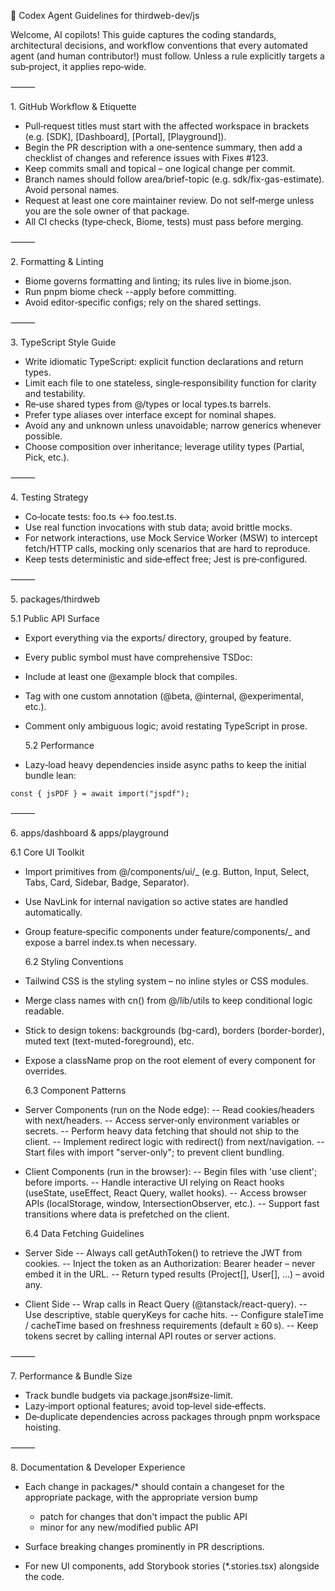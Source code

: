 🤖 Codex Agent Guidelines for thirdweb-dev/js

Welcome, AI copilots! This guide captures the coding standards, architectural decisions, and workflow conventions that every automated agent (and human contributor!) must follow. Unless a rule explicitly targets a sub‑project, it applies repo‑wide.

⸻

1. GitHub Workflow & Etiquette

- Pull‑request titles must start with the affected workspace in brackets (e.g. [SDK], [Dashboard], [Portal], [Playground]).
- Begin the PR description with a one‑sentence summary, then add a checklist of changes and reference issues with Fixes #123.
- Keep commits small and topical – one logical change per commit.
- Branch names should follow area/brief-topic (e.g. sdk/fix-gas-estimate). Avoid personal names.
- Request at least one core maintainer review. Do not self‑merge unless you are the sole owner of that package.
- All CI checks (type‑check, Biome, tests) must pass before merging.

⸻

2. Formatting & Linting

- Biome governs formatting and linting; its rules live in biome.json.
- Run pnpm biome check --apply before committing.
- Avoid editor‑specific configs; rely on the shared settings.

⸻

3. TypeScript Style Guide

- Write idiomatic TypeScript: explicit function declarations and return types.
- Limit each file to one stateless, single‑responsibility function for clarity and testability.
- Re‑use shared types from @/types or local types.ts barrels.
- Prefer type aliases over interface except for nominal shapes.
- Avoid any and unknown unless unavoidable; narrow generics whenever possible.
- Choose composition over inheritance; leverage utility types (Partial, Pick, etc.).

⸻

4. Testing Strategy

- Co‑locate tests: foo.ts ↔ foo.test.ts.
- Use real function invocations with stub data; avoid brittle mocks.
- For network interactions, use Mock Service Worker (MSW) to intercept fetch/HTTP calls, mocking only scenarios that are hard to reproduce.
- Keep tests deterministic and side‑effect free; Jest is pre‑configured.

⸻

5. packages/thirdweb

5.1 Public API Surface

- Export everything via the exports/ directory, grouped by feature.
- Every public symbol must have comprehensive TSDoc:
- Include at least one @example block that compiles.
- Tag with one custom annotation (@beta, @internal, @experimental, etc.).
- Comment only ambiguous logic; avoid restating TypeScript in prose.

  5.2 Performance

- Lazy‑load heavy dependencies inside async paths to keep the initial bundle lean:

`const { jsPDF } = await import("jspdf");`

⸻

6. apps/dashboard & apps/playground

6.1 Core UI Toolkit

- Import primitives from @/components/ui/\_ (e.g. Button, Input, Select, Tabs, Card, Sidebar, Badge, Separator).
- Use NavLink for internal navigation so active states are handled automatically.
- Group feature‑specific components under feature/components/\_ and expose a barrel index.ts when necessary.

  6.2 Styling Conventions

- Tailwind CSS is the styling system – no inline styles or CSS modules.
- Merge class names with cn() from @/lib/utils to keep conditional logic readable.
- Stick to design tokens: backgrounds (bg-card), borders (border-border), muted text (text-muted-foreground), etc.
- Expose a className prop on the root element of every component for overrides.

  6.3 Component Patterns

- Server Components (run on the Node edge):
  -- Read cookies/headers with next/headers.
  -- Access server‑only environment variables or secrets.
  -- Perform heavy data fetching that should not ship to the client.
  -- Implement redirect logic with redirect() from next/navigation.
  -- Start files with import "server-only"; to prevent client bundling.
- Client Components (run in the browser):
  -- Begin files with 'use client'; before imports.
  -- Handle interactive UI relying on React hooks (useState, useEffect, React Query, wallet hooks).
  -- Access browser APIs (localStorage, window, IntersectionObserver, etc.).
  -- Support fast transitions where data is prefetched on the client.

  6.4 Data Fetching Guidelines

- Server Side
  -- Always call getAuthToken() to retrieve the JWT from cookies.
  -- Inject the token as an Authorization: Bearer header – never embed it in the URL.
  -- Return typed results (Project[], User[], …) – avoid any.
- Client Side
  -- Wrap calls in React Query (@tanstack/react-query).
  -- Use descriptive, stable queryKeys for cache hits.
  -- Configure staleTime / cacheTime based on freshness requirements (default ≥ 60 s).
  -- Keep tokens secret by calling internal API routes or server actions.

⸻

7. Performance & Bundle Size

- Track bundle budgets via package.json#size-limit.
- Lazy‑import optional features; avoid top‑level side‑effects.
- De‑duplicate dependencies across packages through pnpm workspace hoisting.

⸻

8. Documentation & Developer Experience

- Each change in packages/\* should contain a changeset for the appropriate package, with the appropriate version bump

  - patch for changes that don't impact the public API
  - minor for any new/modified public API

- Surface breaking changes prominently in PR descriptions.
- For new UI components, add Storybook stories (\*.stories.tsx) alongside the code.
